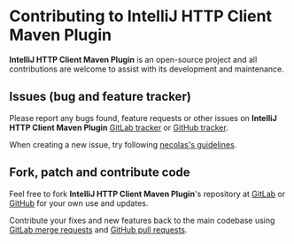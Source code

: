 # Contributing to IntelliJ HTTP Client Maven Plugin

**IntelliJ HTTP Client Maven Plugin** is an open-source project and all contributions are welcome
to assist with its development and maintenance.

## Issues (bug and feature tracker)

Please report any bugs found, feature requests or other issues on
**IntelliJ HTTP Client Maven Plugin** [GitLab tracker][gitlab-issues]
or [GitHub tracker][github-issues].

When creating a new issue, try following [necolas's guidelines][issue-guidelines].

## Fork, patch and contribute code

Feel free to fork **IntelliJ HTTP Client Maven Plugin**'s repository at [GitLab][bot-gitlab]
or [GitHub][bot-github] for your own use and updates.

Contribute your fixes and new features back to the main codebase using
[GitLab merge requests][gitlab-merge-requests]
and [GitHub pull requests][github-pull-requests].

[gitlab-issues]: https://gitlab.com/bot-by/ijhttp-maven-plugin/-/issues
[github-issues]: https://github.com/bot-by/ijhttp-maven-plugin/issues
[issue-guidelines]: http://github.com/necolas/issue-guidelines/#readme
[bot-gitlab]: https://gitlab.com/bot-by/ijhttp-maven-plugin/
[bot-github]: https://github.com/bot-by/ijhttp-maven-plugin/
[gitlab-merge-requests]: https://docs.gitlab.com/ee/user/project/merge_requests/creating_merge_requests.html
[github-pull-requests]: https://docs.github.com/en/github/collaborating-with-pull-requests/proposing-changes-to-your-work-with-pull-requests/creating-a-pull-request
